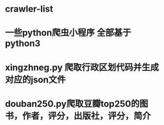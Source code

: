 # crawler-list
# 一些python爬虫小程序 全部基于python3
# xingzhneg.py 爬取行政区划代码并生成对应的json文件
# douban250.py爬取豆瓣top250的图书，作者，评分，出版社，评分，简介
